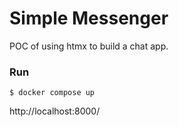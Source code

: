 # Simple Messenger

POC of using htmx to build a chat app.

### Run
`$ docker compose up`

http://localhost:8000/